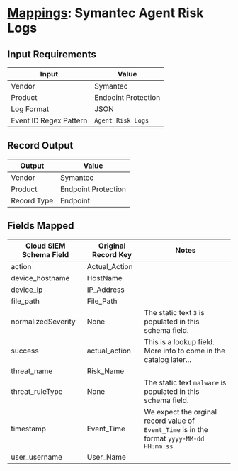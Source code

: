 # [Mappings](README.md): Symantec Agent Risk Logs

## Input Requirements

|Input|Value|
|-----|-----|
|Vendor|Symantec|
|Product|Endpoint Protection|
|Log Format|JSON|
|Event ID Regex Pattern|`Agent Risk Logs`|

## Record Output

|Output|Value|
|------|-----|
|Vendor|Symantec|
|Product|Endpoint Protection|
|Record Type|Endpoint|

## Fields Mapped

|Cloud SIEM Schema Field|Original Record Key|Notes|
|-----------------------|-------------------|-----|
|action|Actual_Action||
|device_hostname|HostName||
|device_ip|IP_Address||
|file_path|File_Path||
|normalizedSeverity|None|The static text `3` is populated in this schema field.|
|success|actual_action|This is a lookup field. More info to come in the catalog later...|
|threat_name|Risk_Name||
|threat_ruleType|None|The static text `malware` is populated in this schema field.|
|timestamp|Event_Time|We expect the orginal record value of `Event_Time` is in the format `yyyy-MM-dd HH:mm:ss`|
|user_username|User_Name||

